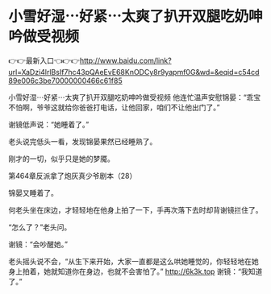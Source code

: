 # 小雪好湿⋯好紧⋯太爽了扒开双腿吃奶呻吟做受视频

👉👉最新入口👈👉👉http://www.baidu.com/link?url=XaDzi4lrlBsIf7hc43pQAeEvE68KnODCy8r9yapmf0G&wd=&eqid=c54cd89e006c3be70000000466c61f85

小雪好湿⋯好紧⋯太爽了扒开双腿吃奶呻吟做受视频
他连忙温声安慰锦晏：“乖宝不怕啊，爷爷这就给你爸爸打电话，让他回家，咱们不让他出门了。”

谢镜低声说：“她睡着了。”

老头说完低头一看，发现锦晏果然已经睡熟了。

刚才的一切，似乎只是她的梦魇。

第464章反派拿了炮灰真少爷剧本（28）

锦晏又睡着了。

何老头坐在床边，才轻轻地在他身上拍了一下，手再次落下去时却背谢镜拦住了。

“怎么了？”老头问。

谢镜：“会吵醒她。”

老头摇头说不会，“从生下来开始，大家一直都是这么哄她睡觉的，你轻轻地在她身上拍着，她就知道你在身边，也就不会害怕了。”
http://6k3k.top
谢镜：“我知道了。”

